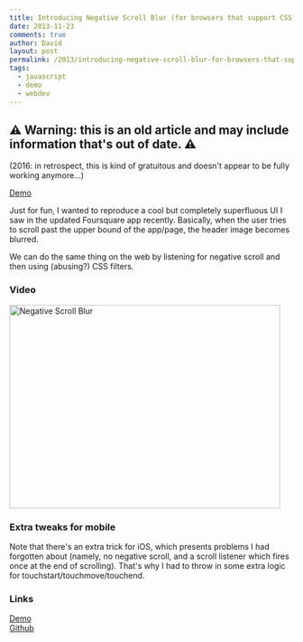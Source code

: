 ```yaml
---
title: Introducing Negative Scroll Blur (for browsers that support CSS filters)
date: 2013-11-23
comments: true
author: David
layout: post
permalink: /2013/introducing-negative-scroll-blur-for-browsers-that-support-css-filters
tags:
  - javascript
  - demo
  - webdev
---
```


## ⚠️ Warning: this is an old article and may include information that's out of date. ⚠️

(2016: in retrospect, this is kind of gratuitous and doesn't appear to be fully working anymore...)

[Demo][1]

Just for fun, I wanted to reproduce a cool but completely superfluous UI I saw in the updated Foursquare app recently. Basically, when the user tries to scroll past the upper bound of the app/page, the header image becomes blurred.

We can do the same thing on the web by listening for negative scroll and then using (abusing?) CSS filters.

### Video

<a href="http://www.youtube.com/watch?feature=player_embedded&v=wfuVM1P_qgg
" target="_blank"><img src="http://img.youtube.com/vi/wfuVM1P_qgg/0.jpg" 
alt="Negative Scroll Blur" width="480" height="360" /></a>

### Extra tweaks for mobile

Note that there's an extra trick for iOS, which presents problems I had forgotten about (namely, no negative scroll, and a scroll listener which fires once at the end of scrolling). That's why I had to throw in some extra logic for touchstart/touchmove/touchend.

### Links

[Demo][1]  
[Github][2]

[1]: https://www.davidbcalhoun.com/a/_old%20mobile%20tests/negative-scroll-blur.html
[2]: https://github.com/davidcalhoun/negative-scroll-blur
